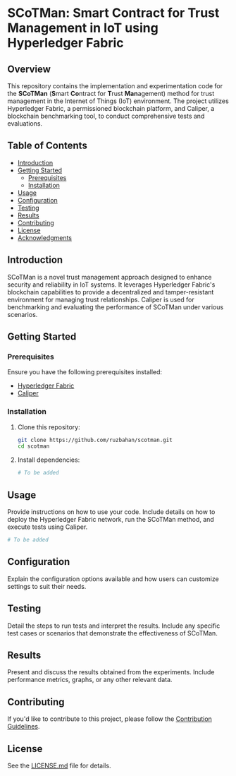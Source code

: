 

# SCoTMan: Smart Contract for Trust Management in IoT using Hyperledger Fabric

## Overview

This repository contains the implementation and experimentation code for the **SCoTMan** (**S**mart **Co**ntract for **T**rust **Man**agement) method for trust management in the Internet of Things (IoT) environment. The project utilizes Hyperledger Fabric, a permissioned blockchain platform, and Caliper, a blockchain benchmarking tool, to conduct comprehensive tests and evaluations.

## Table of Contents

- [Introduction](#introduction)
- [Getting Started](#getting-started)
  - [Prerequisites](#prerequisites)
  - [Installation](#installation)
- [Usage](#usage)
- [Configuration](#configuration)
- [Testing](#testing)
- [Results](#results)
- [Contributing](#contributing)
- [License](#license)
- [Acknowledgments](#acknowledgments)

## Introduction

SCoTMan is a novel trust management approach designed to enhance security and reliability in IoT systems. It leverages Hyperledger Fabric's blockchain capabilities to provide a decentralized and tamper-resistant environment for managing trust relationships. Caliper is used for benchmarking and evaluating the performance of SCoTMan under various scenarios.

## Getting Started

### Prerequisites

Ensure you have the following prerequisites installed:

- [Hyperledger Fabric](https://hyperledger-fabric.readthedocs.io/en/release-2.2/install.html)
- [Caliper](https://hyperledger.github.io/caliper/v0.4.2/intro/installing-caliper.html)

### Installation

1. Clone this repository:

   ```bash
   git clone https://github.com/ruzbahan/scotman.git
   cd scotman
   ```

2. Install dependencies:

   ```bash
   # To be added
   ```

## Usage

Provide instructions on how to use your code. Include details on how to deploy the Hyperledger Fabric network, run the SCoTMan method, and execute tests using Caliper.

```bash
# To be added
```

## Configuration

Explain the configuration options available and how users can customize settings to suit their needs.

## Testing

Detail the steps to run tests and interpret the results. Include any specific test cases or scenarios that demonstrate the effectiveness of SCoTMan.

## Results

Present and discuss the results obtained from the experiments. Include performance metrics, graphs, or any other relevant data.

## Contributing

If you'd like to contribute to this project, please follow the [Contribution Guidelines](CONTRIBUTING.md).

## License

See the [LICENSE.md](LICENSE.md) file for details.

